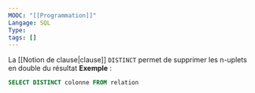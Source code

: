 ```yaml
---
MOOC: "[[Programmation]]"
Langage: SQL
Type: 
tags: []
---
```

La [[Notion de clause|clause]] `DISTINCT` permet de supprimer les n-uplets en double du résultat
**Exemple** :
```SQL
SELECT DISTINCT colonne FROM relation
```